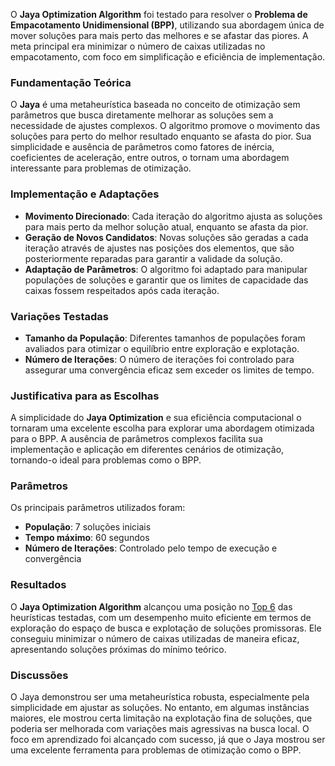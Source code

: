 O **Jaya Optimization Algorithm** foi testado para resolver o **Problema de Empacotamento Unidimensional (BPP)**, utilizando sua abordagem única de mover soluções para mais perto das melhores e se afastar das piores. A meta principal era minimizar o número de caixas utilizadas no empacotamento, com foco em simplificação e eficiência de implementação.

### **Fundamentação Teórica**
O **Jaya** é uma metaheurística baseada no conceito de otimização sem parâmetros que busca diretamente melhorar as soluções sem a necessidade de ajustes complexos. O algoritmo promove o movimento das soluções para perto do melhor resultado enquanto se afasta do pior. Sua simplicidade e ausência de parâmetros como fatores de inércia, coeficientes de aceleração, entre outros, o tornam uma abordagem interessante para problemas de otimização.

### **Implementação e Adaptações**
- **Movimento Direcionado**: Cada iteração do algoritmo ajusta as soluções para mais perto da melhor solução atual, enquanto se afasta da pior.
- **Geração de Novos Candidatos**: Novas soluções são geradas a cada iteração através de ajustes nas posições dos elementos, que são posteriormente reparadas para garantir a validade da solução.
- **Adaptação de Parâmetros**: O algoritmo foi adaptado para manipular populações de soluções e garantir que os limites de capacidade das caixas fossem respeitados após cada iteração.

### **Variações Testadas**
- **Tamanho da População**: Diferentes tamanhos de populações foram avaliados para otimizar o equilíbrio entre exploração e explotação.
- **Número de Iterações**: O número de iterações foi controlado para assegurar uma convergência eficaz sem exceder os limites de tempo.

### **Justificativa para as Escolhas**
A simplicidade do **Jaya Optimization** e sua eficiência computacional o tornaram uma excelente escolha para explorar uma abordagem otimizada para o BPP. A ausência de parâmetros complexos facilita sua implementação e aplicação em diferentes cenários de otimização, tornando-o ideal para problemas como o BPP.

### **Parâmetros**
Os principais parâmetros utilizados foram:
- **População**: 7 soluções iniciais
- **Tempo máximo**: 60 segundos
- **Número de Iterações**: Controlado pelo tempo de execução e convergência

### **Resultados**
O **Jaya Optimization Algorithm** alcançou uma posição no [Top 6](https://github.com/SU4NE/II-desafio-em-otimizacao-com-metaheuristica/tree/main/docs/Graphics/Top6) das heurísticas testadas, com um desempenho muito eficiente em termos de exploração do espaço de busca e explotação de soluções promissoras. Ele conseguiu minimizar o número de caixas utilizadas de maneira eficaz, apresentando soluções próximas do mínimo teórico.

### **Discussões**
O Jaya demonstrou ser uma metaheurística robusta, especialmente pela simplicidade em ajustar as soluções. No entanto, em algumas instâncias maiores, ele mostrou certa limitação na explotação fina de soluções, que poderia ser melhorada com variações mais agressivas na busca local. O foco em aprendizado foi alcançado com sucesso, já que o Jaya mostrou ser uma excelente ferramenta para problemas de otimização como o BPP.
